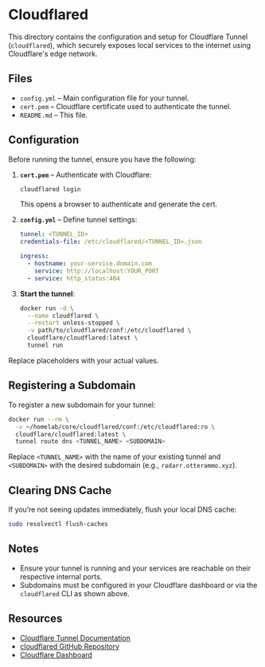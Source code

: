 # Cloudflared

This directory contains the configuration and setup for Cloudflare Tunnel (`cloudflared`), which securely exposes local services to the internet using Cloudflare's edge network.

## Files

- `config.yml` – Main configuration file for your tunnel.
- `cert.pem` – Cloudflare certificate used to authenticate the tunnel.
- `README.md` – This file.

## Configuration

Before running the tunnel, ensure you have the following:

1. **`cert.pem`** – Authenticate with Cloudflare:
   ```bash
   cloudflared login
   ```
   This opens a browser to authenticate and generate the cert.

2. **`config.yml`** – Define tunnel settings:
   ```yaml
   tunnel: <TUNNEL_ID>
   credentials-file: /etc/cloudflared/<TUNNEL_ID>.json

   ingress:
     - hostname: your-service.domain.com
       service: http://localhost:YOUR_PORT
     - service: http_status:404
   ```

3. **Start the tunnel**:
   ```bash
   docker run -d \
     --name cloudflared \
     --restart unless-stopped \
     -v path/to/cloudflared/conf:/etc/cloudflared \
     cloudflare/cloudflared:latest \
     tunnel run
   ```

Replace placeholders with your actual values.

## Registering a Subdomain

To register a new subdomain for your tunnel:

```bash
docker run --rm \
  -v ~/homelab/core/cloudflared/conf:/etc/cloudflared:ro \
  cloudflare/cloudflared:latest \
  tunnel route dns <TUNNEL_NAME> <SUBDOMAIN>
```

Replace `<TUNNEL_NAME>` with the name of your existing tunnel and `<SUBDOMAIN>` with the desired subdomain (e.g., `radarr.otterammo.xyz`).

## Clearing DNS Cache

If you’re not seeing updates immediately, flush your local DNS cache:

```bash
sudo resolvectl flush-caches
```

## Notes

- Ensure your tunnel is running and your services are reachable on their respective internal ports.
- Subdomains must be configured in your Cloudflare dashboard or via the `cloudflared` CLI as shown above.

## Resources

- [Cloudflare Tunnel Documentation](https://developers.cloudflare.com/cloudflare-one/connections/connect-apps/)
- [cloudflared GitHub Repository](https://github.com/cloudflare/cloudflared)
- [Cloudflare Dashboard](https://dash.cloudflare.com/)
